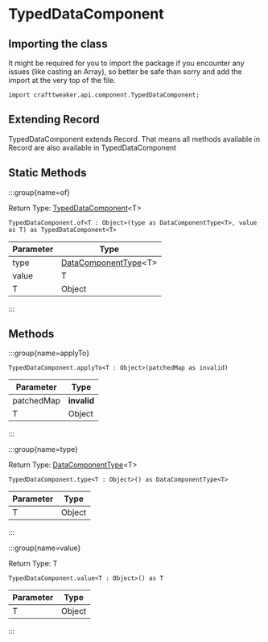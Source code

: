 # TypedDataComponent

## Importing the class

It might be required for you to import the package if you encounter any issues (like casting an Array), so better be safe than sorry and add the import at the very top of the file.
```zenscript
import crafttweaker.api.component.TypedDataComponent;
```


## Extending Record

TypedDataComponent extends Record. That means all methods available in Record are also available in TypedDataComponent

## Static Methods

:::group{name=of}

Return Type: [TypedDataComponent](/vanilla/api/component/TypedDataComponent)&lt;T&gt;

```zenscript
TypedDataComponent.of<T : Object>(type as DataComponentType<T>, value as T) as TypedDataComponent<T>
```

| Parameter |                                  Type                                  |
|-----------|------------------------------------------------------------------------|
| type      | [DataComponentType](/vanilla/api/component/DataComponentType)&lt;T&gt; |
| value     | T                                                                      |
| T         | Object                                                                 |


:::

## Methods

:::group{name=applyTo}

```zenscript
TypedDataComponent.applyTo<T : Object>(patchedMap as invalid)
```

| Parameter  |    Type     |
|------------|-------------|
| patchedMap | **invalid** |
| T          | Object      |


:::

:::group{name=type}

Return Type: [DataComponentType](/vanilla/api/component/DataComponentType)&lt;T&gt;

```zenscript
TypedDataComponent.type<T : Object>() as DataComponentType<T>
```

| Parameter |  Type  |
|-----------|--------|
| T         | Object |


:::

:::group{name=value}

Return Type: T

```zenscript
TypedDataComponent.value<T : Object>() as T
```

| Parameter |  Type  |
|-----------|--------|
| T         | Object |


:::


